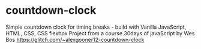 # countdown-clock
Simple countdown clock for timing breaks - build with Vanilla JavaScript, HTML, CSS, CSS flexbox
Project from a course 30days of javaScript by Wes Bos
https://glitch.com/~alexgooner12-countdown-clock

